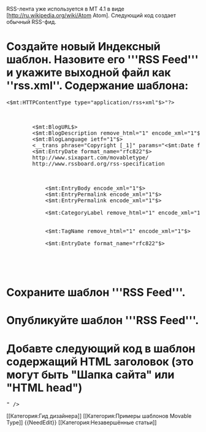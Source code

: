 RSS-лента уже используется в MT 4.1 в виде [http://ru.wikipedia.org/wiki/Atom Atom]. Следующий код создает обычный RSS-фид.

# Создайте новый Индексный шаблон. Назовите его '''RSS Feed''' и укажите выходной файл как ''rss.xml''. Содержание шаблона: 
<pre>
<$mt:HTTPContentType type="application/rss+xml"$><?xml version="1.0" encoding="<$mt:PublishCharset$>"?>
<rss version="2.0">
<channel>
        <title><$mt:BlogName remove_html="1" encode_xml="1"$></title>
        <link><$mt:BlogURL$></link>
        <description><$mt:BlogDescription remove_html="1" encode_xml="1"$></description>
        <language><$mt:BlogLanguage ietf="1"$></language>
        <copyright><__trans phrase="Copyright [_1]" params="<$mt:Date format="%Y"$>"></copyright>
        <lastBuildDate><mt:Entries lastn="1"><$mt:EntryDate format_name="rfc822"$></mt:Entries></lastBuildDate>
        <generator>http://www.sixapart.com/movabletype/</generator>
        <docs>http://www.rssboard.org/rss-specification</docs>
<mt:Entries lastn="15">
        <item>
            <title><$mt:EntryTitle remove_html="1" encode_xml="1"$></title>
            <description><$mt:EntryBody encode_xml="1"$></description>
            <link><$mt:EntryPermalink encode_xml="1"$></link>
            <guid><$mt:EntryPermalink encode_xml="1"$></guid>
<mt:EntryCategories>
            <category domain="http://www.sixapart.com/ns/types#category"><$mt:CategoryLabel remove_html="1" encode_xml="1"$></category>
</mt:EntryCategories>
<mt:EntryTags>
            <category domain="http://www.sixapart.com/ns/types#tag"><$mt:TagName remove_html="1" encode_xml="1"$></category>
</mt:EntryTags>
            <pubDate><$mt:EntryDate format_name="rfc822"$></pubDate>
        </item>
</mt:Entries>
    </channel>
</rss>
</pre>
# Сохраните шаблон '''RSS Feed'''.
# Опубликуйте шаблон '''RSS Feed'''.
# Добавте следующий код в шаблон содержащий HTML заголовок <head> (это могут быть "Шапка сайта" или "HTML head")
<pre><link rel="alternate" type="application/atom+xml" title="Atom" href="<$mt:Link template="RSS Feed"$>" />
</pre>


[[Категория:Гид дизайнера]]
[[Категория:Примеры шаблонов Movable Type]]
{{NeedEdit}}
[[Категория:Незавершённые статьи]]

